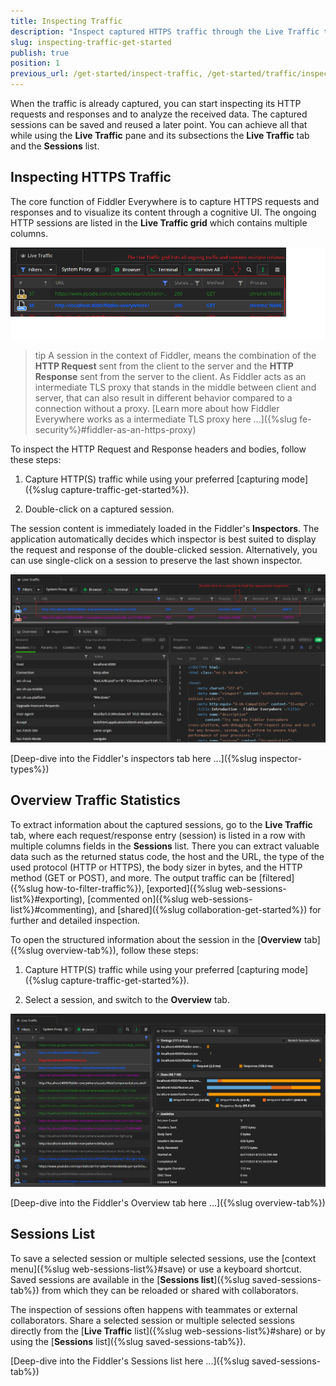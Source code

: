 ```yaml
---
title: Inspecting Traffic
description: "Inspect captured HTTPS traffic through the Live Traffic tab in the Fiddler Everywhere proxy tool."
slug: inspecting-traffic-get-started
publish: true
position: 1
previous_url: /get-started/inspect-traffic, /get-started/traffic/inspect-traffic, /traffic/inspect-traffic
---
```




When the traffic is already captured, you can start inspecting its HTTP requests and responses and to analyze the received data. The captured sessions can be saved and reused a later point. You can achieve all that while using the **Live Traffic** pane and its subsections the **Live Traffic** tab and the **Sessions** list.

## Inspecting HTTPS Traffic

The core function of Fiddler Everywhere is to capture HTTPS requests and responses and to visualize its content through a cognitive UI. The ongoing HTTP sessions are listed in the **Live Traffic grid** which contains multiple columns.

![Live Traffic grid in Fiddler Everywhere](../images/inspect-traffic/live-traffic-grid.png)

>tip A session in the context of Fiddler, means the combination of the **HTTP Request** sent from the client to the server and the **HTTP Response** sent from the server to the client. As Fiddler acts as an intermediate TLS proxy that stands in the middle between client and server, that can also result in different behavior compared to a connection without a proxy. [Learn more about how Fiddler Everywhere works as a intermediate TLS proxy here ...]({%slug fe-security%}#fiddler-as-an-https-proxy)

To inspect the HTTP Request and Response headers and bodies, follow these steps:


1. Capture HTTP(S) traffic while using your preferred [capturing mode]({%slug capture-traffic-get-started%}).

1. Double-click on a captured session.

The session content is immediately loaded in the Fiddler's **Inspectors**. The application automatically decides which inspector is best suited to display the request and response of the double-clicked session. Alternatively, you can use single-click on a session to preserve the last shown inspector.

![Inspectors in Fiddler Everywhere](../images/inspect-traffic/live-traffic-double-click-inspector.png)

[Deep-dive into the Fiddler's inspectors tab here ...]({%slug inspector-types%})

## Overview Traffic Statistics

To extract information about the captured sessions, go to the **Live Traffic** tab, where each request/response entry (session) is listed in a row with multiple columns fields in the **Sessions** list. There you can extract valuable data such as the returned status code, the host and the URL, the type of the used protocol (HTTP or HTTPS), the body sizer in bytes, and the HTTP method (GET or POST), and more. The output traffic can be [filtered]({%slug how-to-filter-traffic%}), [exported]({%slug web-sessions-list%}#exporting), [commented on]({%slug web-sessions-list%}#commenting), and [shared]({%slug collaboration-get-started%}) for further and detailed inspection.

To open the structured information about the session in the [**Overview** tab]({%slug overview-tab%}), follow these steps:

1. Capture HTTP(S) traffic while using your preferred [capturing mode]({%slug capture-traffic-get-started%}).

1. Select a session, and switch to the **Overview** tab.

![Sessions's overview in Fiddler Everywhere](../images/inspect-traffic/live-traffic-oveerview.png)

[Deep-dive into the Fiddler's Overview tab here ...]({%slug overview-tab%})

## Sessions List

To save a selected session or multiple selected sessions, use the [context menu]({%slug web-sessions-list%}#save) or use a keyboard shortcut. Saved sessions are available in the [**Sessions list**]({%slug saved-sessions-tab%}) from which they can be reloaded or shared with collaborators.

The inspection of sessions often happens with teammates or external collaborators. Share a selected session or multiple selected sessions directly from the [__Live Traffic__ list]({%slug web-sessions-list%}#share) or by using the [__Sessions__ list]({%slug saved-sessions-tab%}).

[Deep-dive into the Fiddler's Sessions list here ...]({%slug saved-sessions-tab%})